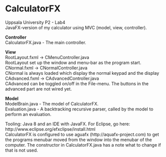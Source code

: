 # CalculatorFX
Uppsala University P2 - Lab4<br>
JavaFX-version of my calculator using MVC (model, view, controller).<p>

<p><b>Controller</b><br>
CalculatorFX.java - The main controller.

<p><b>View</b><br>
RootLayout.fxml -> CMenuController.java<br>
RootLayout set up the window and menu-bar as the program start.<br>
CNormal.fxml -> CNormalController.java<br>
CNormal is always loaded which display the normal keypad and the display<br>
CAdvanced.fxml -> CAdvancedController.java<br>
CAdvanced can be toggled on/off in the File-menu. The buttons in the advanced part are not wired yet.

<p><b>Model</b><br>
ModelBrain.java - The model of CalculatorFX.<br>
Evaluation.java - A backtracking recursive parser, called by the model to perform an evaluation.
<p>
Tooling: Java 8 and an IDE with JavaFX. For Eclipse, go here: http://www.eclipse.org/efxclipse/install.html<br>
CalculatorFX is configured to use aguafx (http://aquafx-project.com) to get the programs menubar moved from the window into the menubar of the computer. The constructor in CalculatorFX.java has a note what to change if that is not used.

